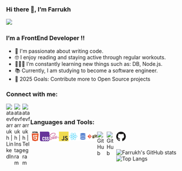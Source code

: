 ### Hi there 👋, I’m Farrukh
![](https://komarev.com/ghpvc/?username=farrukhataev)
### I’m a FrontEnd Developer !!
- 👾 I'm passionate about writing code.
- 🤓 I enjoy reading and staying active through regular workouts.
- 👨🏼‍💻 I’m constantly learning new things such as: DB, Node.js.
- 📚 Currently, I am studying to become a software engineer.
- 🥅 2025 Goals: Contribute more to Open Source projects

### Connect with me:

[<img align="left" alt="ataevfarrukh | LinkedIn" width="22px" src="https://cdn.jsdelivr.net/npm/simple-icons@v3/icons/linkedin.svg"/>][linkedin]
[<img align="left" alt="ataevfarrukh | Instagram" width="22px" src="https://cdn.jsdelivr.net/npm/simple-icons@v3/icons/instagram.svg"/>][instagram]
[<img align="left" alt="ataevfarrukh | Telegram" width="22px" src="https://cdn.jsdelivr.net/npm/simple-icons@v3/icons/telegram.svg"/>][telegram]
 
<br/>

### Languages and Tools:
<img align="left" alt="HTML5" width="26px" src="https://raw.githubusercontent.com/github/explore/80688e429a7d4ef2fca1e82350fe8e3517d3494d/topics/html/html.png" />
<img align="left" alt="CSS3" width="26px" src="https://raw.githubusercontent.com/github/explore/80688e429a7d4ef2fca1e82350fe8e3517d3494d/topics/css/css.png" />
<img align="left" alt="Sass" width="26px" src="https://raw.githubusercontent.com/github/explore/80688e429a7d4ef2fca1e82350fe8e3517d3494d/topics/sass/sass.png" />
<img align="left" alt="JavaScript" width="26px" src="https://raw.githubusercontent.com/github/explore/80688e429a7d4ef2fca1e82350fe8e3517d3494d/topics/javascript/javascript.png" />
<img align="left" alt="React" width="26px" src="https://raw.githubusercontent.com/github/explore/80688e429a7d4ef2fca1e82350fe8e3517d3494d/topics/react/react.png" />
<img align="left" alt="SQL" width="26px" src="https://raw.githubusercontent.com/github/explore/80688e429a7d4ef2fca1e82350fe8e3517d3494d/topics/sql/sql.png" />
<img align="left" alt="Git" width="26px" src="https://raw.githubusercontent.com/github/explore/80688e429a7d4ef2fca1e82350fe8e3517d3494d/topics/git/git.png" />
<img align="left" alt="GitHub" width="26px" src="https://raw.githubusercontent.com/github/explore/78df643247d429f6cc873026c0622819ad797942/topics/github/node.js.png" />
<img align="left" alt="GitHub" width="26px" src="https://raw.githubusercontent.com/github/explore/78df643247d429f6cc873026c0622819ad797942/topics/github/mongodb.png" />
<img align="left" alt="GitHub" width="26px" src="https://raw.githubusercontent.com/github/explore/78df643247d429f6cc873026c0622819ad797942/topics/github/github.png" />


<br/>
<br/>

![Farrukh's GitHub stats](https://github-readme-stats.vercel.app/api?username=farrukhataev&count_private=true&show_icons=true&theme=radical)
<br/>
![Top Langs](https://github-readme-stats.vercel.app/api/top-langs/?username=farrukhataev&layout=compact&langs_count=8)

[linkedin]: https://www.linkedin.com/in/farruh-otaev-915603326/
[instagram]: https://www.instagram.com/ataev.farruh/
[telegram]: https://t.me/wecoodebyme
